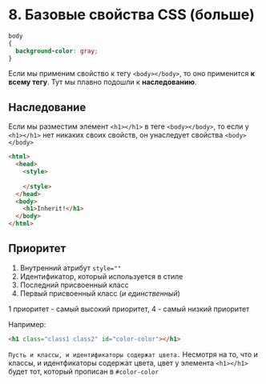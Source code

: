   # 8. Базовые свойства CSS (больше)
  
  ```css
  body
  {
    background-color: gray;
  }
  ```
  
  Если мы применим свойство к тегу `<body></body>`, то оно применится **к всему тегу**. Тут мы плавно подошли к **наследованию**.
  
  ## Наследование
  
  Если мы разместим элемент `<h1></h1>` в теге `<body></body>`, то если у `<h1></h1>` нет никаких своих свойств, он унаследует свойства `<body></body>`
  
  ```html
  <html>
    <head>
      <style>
        
      </style>
    </head>
    <body>
      <h1>Inherit!</h1>
    </body>
  </html>
  ```
  
  ## Приоритет
  
  1. Внутренний атрибут `style=""`
  2. Идентификатор, который используется в стиле
  3. Последний присвоенный класс
  4. Первый присвоенный класс (*и единственный*)
  
  1 приоритет - самый высокий приоритет, 4 - самый низкий приоритет
  
  Например:
  
  ```html
  <h1 class="class1 class2" id="color-color"></h1>
  ```
  
  `Пусть и классы, и идентификаторы содержат цвета.`
  Несмотря на то, что и классы, и идентфикаторы содержат цвета, цвет у элемента `<h1></h1>` будет тот, который прописан в `#color-color`
  
  
